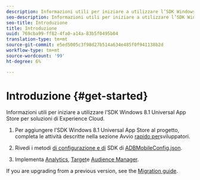 ```yaml
---
description: Informazioni utili per iniziare a utilizzare l’SDK Windows 8.1 Universal App Store per  soluzioni di Experience Cloud.
seo-description: Informazioni utili per iniziare a utilizzare l’SDK Windows 8.1 Universal App Store per  soluzioni di Experience Cloud.
seo-title: Introduzione
title: Introduzione
uuid: 769cba99-ff82-4fa0-a14a-83b5f0495b04
translation-type: tm+mt
source-git-commit: e5ed5005c3f98d27b514a634e485f0f941138b2d
workflow-type: tm+mt
source-wordcount: '99'
ht-degree: 6%

---
```



# Introduzione {#get-started}

Informazioni utili per iniziare a utilizzare l’SDK Windows 8.1 Universal App Store per  soluzioni di Experience Cloud.

1. Per aggiungere l’SDK Windows 8.1 Universal App Store al progetto, completa le attività descritte nella sezione Avvio [rapido per](/help/windows-appstore/c-getting-started/dev-qs.md)sviluppatori.

1. Rivedi i metodi [di configurazione e di](/help/windows-appstore/c-configuration/c.json.md) SDK di [ADBMobileConfig.json](/help/windows-appstore/c-configuration/methods.md).

1. Implementa [Analytics](/help/windows-appstore/analytics/analytics.md), [Target](/help/windows-appstore/target/target-methods.md)e [Audience Manager](/help/windows-appstore/audiencemgmt/audience-manager-methods.md).

If you are upgrading from a previous version, see the [Migration guide](/help/windows-appstore/migration-v3.md).
